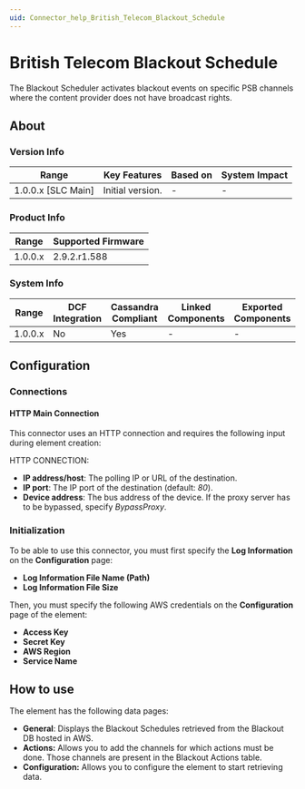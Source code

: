 ```yaml
---
uid: Connector_help_British_Telecom_Blackout_Schedule
---
```


# British Telecom Blackout Schedule

The Blackout Scheduler activates blackout events on specific PSB channels where the content provider does not have broadcast rights.

## About

### Version Info

| Range                | Key Features     | Based on     | System Impact     |
|----------------------|------------------|--------------|-------------------|
| 1.0.0.x [SLC Main]   | Initial version. | -            | -                 |

### Product Info

| Range     | Supported Firmware     |
|-----------|------------------------|
| 1.0.0.x   | 2.9.2.r1.588           |

### System Info

| Range     | DCF Integration     | Cassandra Compliant     | Linked Components     | Exported Components     |
|-----------|---------------------|-------------------------|-----------------------|-------------------------|
| 1.0.0.x   | No                  | Yes                     | -                     | -                       |

## Configuration

### Connections

#### HTTP Main Connection

This connector uses an HTTP connection and requires the following input during element creation:

HTTP CONNECTION:

- **IP address/host**: The polling IP or URL of the destination.
- **IP port**: The IP port of the destination (default: *80*).
- **Device address**: The bus address of the device. If the proxy server has to be bypassed, specify *BypassProxy*.

### Initialization

To be able to use this connector, you must first specify the **Log Information** on the **Configuration** page:

- **Log Information File Name (Path)**
- **Log Information File Size**

Then, you must specify the following AWS credentials on the **Configuration** page of the element:

- **Access Key**
- **Secret Key**
- **AWS Region**
- **Service Name**

## How to use

The element has the following data pages:

- **General**: Displays the Blackout Schedules retrieved from the Blackout DB hosted in AWS.
- **Actions:** Allows you to add the channels for which actions must be done. Those channels are present in the Blackout Actions table.
- **Configuration:** Allows you to configure the element to start retrieving data.
